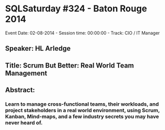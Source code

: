 # SQLSaturday #324 - Baton Rouge 2014
Event Date: 02-08-2014 - Session time: 00:00:00 - Track: CIO / IT Manager
## Speaker: HL Arledge
## Title: Scrum But Better: Real World Team Management
## Abstract:
### Learn to manage cross-functional teams, their workloads, and project stakeholders in a real world environment, using Scrum, Kanban, Mind-maps, and a few industry secrets you may have never heard of.
